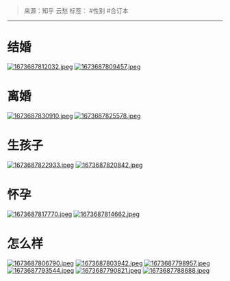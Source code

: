 > 来源：知乎 云愁
> 标签： #性别 #合订本 
***
# 结婚
[![1673687812032.jpeg](https://raw.githubusercontent.com/bluntvoice/mypic/main/1673687812032.jpeg)](https://raw.githubusercontent.com/bluntvoice/mypic/main/1673687812032.jpeg)
[![1673687809457.jpeg](https://raw.githubusercontent.com/bluntvoice/mypic/main/1673687809457.jpeg)](https://raw.githubusercontent.com/bluntvoice/mypic/main/1673687809457.jpeg)
# 离婚
[![1673687830910.jpeg](https://raw.githubusercontent.com/bluntvoice/mypic/main/1673687830910.jpeg)](https://raw.githubusercontent.com/bluntvoice/mypic/main/1673687830910.jpeg)
[![1673687825578.jpeg](https://raw.githubusercontent.com/bluntvoice/mypic/main/1673687825578.jpeg)](https://raw.githubusercontent.com/bluntvoice/mypic/main/1673687825578.jpeg)
# 生孩子
[![1673687822933.jpeg](https://raw.githubusercontent.com/bluntvoice/mypic/main/1673687822933.jpeg)](https://raw.githubusercontent.com/bluntvoice/mypic/main/1673687822933.jpeg)
[![1673687820842.jpeg](https://raw.githubusercontent.com/bluntvoice/mypic/main/1673687820842.jpeg)](https://raw.githubusercontent.com/bluntvoice/mypic/main/1673687820842.jpeg)
# 怀孕
[![1673687817770.jpeg](https://raw.githubusercontent.com/bluntvoice/mypic/main/1673687817770.jpeg)](https://raw.githubusercontent.com/bluntvoice/mypic/main/1673687817770.jpeg)
[![1673687814662.jpeg](https://raw.githubusercontent.com/bluntvoice/mypic/main/1673687814662.jpeg)](https://raw.githubusercontent.com/bluntvoice/mypic/main/1673687814662.jpeg)
# 怎么样
[![1673687806790.jpeg](https://raw.githubusercontent.com/bluntvoice/mypic/main/1673687806790.jpeg)](https://raw.githubusercontent.com/bluntvoice/mypic/main/1673687806790.jpeg)
[![1673687803942.jpeg](https://raw.githubusercontent.com/bluntvoice/mypic/main/1673687803942.jpeg)](https://raw.githubusercontent.com/bluntvoice/mypic/main/1673687803942.jpeg)
[![1673687798957.jpeg](https://raw.githubusercontent.com/bluntvoice/mypic/main/1673687798957.jpeg)](https://raw.githubusercontent.com/bluntvoice/mypic/main/1673687798957.jpeg)
[![1673687793544.jpeg](https://raw.githubusercontent.com/bluntvoice/mypic/main/1673687793544.jpeg)](https://raw.githubusercontent.com/bluntvoice/mypic/main/1673687793544.jpeg)
[![1673687790821.jpeg](https://raw.githubusercontent.com/bluntvoice/mypic/main/1673687790821.jpeg)](https://raw.githubusercontent.com/bluntvoice/mypic/main/1673687790821.jpeg)
[![1673687788688.jpeg](https://raw.githubusercontent.com/bluntvoice/mypic/main/1673687788688.jpeg)](https://raw.githubusercontent.com/bluntvoice/mypic/main/1673687788688.jpeg)